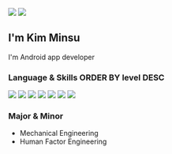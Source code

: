 <a href="mailto:ms001118@gmail.com"><img src="https://img.shields.io/badge/ms001118@gmail.com-EA4335?logo=Gmail&logoColor=white"></a> <a href="https://www.linkedin.com/in/stand-alone11"><img src="https://img.shields.io/badge/MinsuKim-0a66c2?logo=Linkedin"></a>

## I'm Kim Minsu

I'm Android app developer 

### Language & Skills  ORDER BY level DESC

<img src="https://img.shields.io/badge/Java-007396?logo=Java&logoColor=white"/> <img src="https://img.shields.io/badge/Kotlin-7f52ff?logo=Kotlin&logoColor=white"/> <img src="https://img.shields.io/badge/Android-3DDC84?logo=Android&logoColor=white"/> <img src="https://img.shields.io/badge/JavaScript-f7df1e?logo=JavaScript&logoColor=black"/> <img src="https://img.shields.io/badge/HTML5-e34f26?logo=HTML5&logoColor=white"/> <img src="https://img.shields.io/badge/CSS3-1572b6?logo=CSS3&logoColor=white"/> <img src="https://img.shields.io/badge/Spring Boot-6db33f?logo=Spring Boot&logoColor=white"/>

### Major & Minor

- Mechanical Engineering
- Human Factor Engineering
